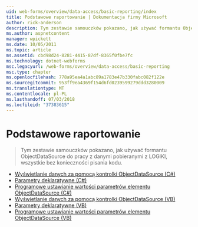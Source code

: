 ```yaml
---
uid: web-forms/overview/data-access/basic-reporting/index
title: Podstawowe raportowanie | Dokumentacja firmy Microsoft
author: rick-anderson
description: Tym zestawie samouczków pokazano, jak używać formantu ObjectDataSource do pracy z danymi pobieranymi z LOGIKI, wszystkie bez konieczności pisania kodu.
ms.author: aspnetcontent
manager: wpickett
ms.date: 10/05/2011
ms.topic: article
ms.assetid: cbd98d24-8281-4415-87df-8365f0fbe7fc
ms.technology: dotnet-webforms
msc.legacyurl: /web-forms/overview/data-access/basic-reporting
msc.type: chapter
ms.openlocfilehash: 778a95ea4a1abc89a1783e47b330fabc082f122e
ms.sourcegitcommit: 953ff9ea4369f154d6fd0239599279ddd3280009
ms.translationtype: MT
ms.contentlocale: pl-PL
ms.lasthandoff: 07/03/2018
ms.locfileid: "37383615"
---
```

<a name="basic-reporting"></a>Podstawowe raportowanie
====================
> Tym zestawie samouczków pokazano, jak używać formantu ObjectDataSource do pracy z danymi pobieranymi z LOGIKI, wszystkie bez konieczności pisania kodu.


- [Wyświetlanie danych za pomocą kontrolki ObjectDataSource (C#)](displaying-data-with-the-objectdatasource-cs.md)
- [Parametry deklaratywne (C#)](declarative-parameters-cs.md)
- [Programowe ustawianie wartości parametrów elementu ObjectDataSource (C#)](programmatically-setting-the-objectdatasource-s-parameter-values-cs.md)
- [Wyświetlanie danych za pomocą kontrolki ObjectDataSource (VB)](displaying-data-with-the-objectdatasource-vb.md)
- [Parametry deklaratywne (VB)](declarative-parameters-vb.md)
- [Programowe ustawianie wartości parametrów elementu ObjectDataSource (VB)](programmatically-setting-the-objectdatasource-s-parameter-values-vb.md)
